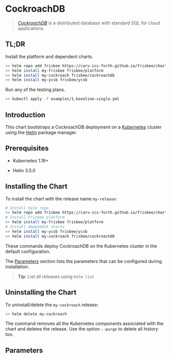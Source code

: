 # CockroachDB

> [*CockroachDB*](https://github.com/cockroachdb/cockroach) is a distributed database with standard SQL for cloud
> applications.

## TL;DR

Install the platform and dependent charts.

```bash
>> helm repo add frisbee https://carv-ics-forth.github.io/frisbee/charts
>> helm install my-frisbee frisbee/platform
>> helm install my-cockroach frisbee/cockroachdb
>> helm install my-ycsb frisbee/ycsb
```

Run any of the testing plans.

```bash
>> kubectl apply -f examples/1.baseline-single.yml 
```

## Introduction

This chart bootstraps a CockroachDB deployment on a [Kubernetes](http://kubernetes.io) cluster using
the [Helm](https://helm.sh) package manager.

## Prerequisites

- Kubernetes 1.19+

- Helm 3.5.0

## Installing the Chart

To install the chart with the release name `my-release`:

```bash
# Install helm repo
>> helm repo add frisbee https://carv-ics-forth.github.io/frisbee/charts
# Install Frisbee platform
>> helm install my-frisbee frisbee/platform
# Install dependent charts
>> helm install my-ycsb frisbee/ycsb
>> helm install my-cockroach frisbee/cockroachdb
```

These commands deploy CockroachDB on the Kubernetes cluster in the default configuration.

The [Parameters](#parameters) section lists the parameters that can be configured during installation.

> **Tip**: List all releases using `helm list`

## Uninstalling the Chart

To uninstall/delete the `my-cockroach` release:

```bash
>> helm delete my-cockroach
```

The command removes all the Kubernetes components associated with the chart and deletes the release. Use the
option `--purge` to delete all history too.

## Parameters
